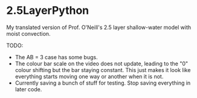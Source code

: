 # 2.5LayerPython
My translated version of Prof. O'Neill's 2.5 layer shallow-water model with moist convection.


TODO: 
  - The AB = 3 case has some bugs.
  - The colour bar scale on the video does not update, leading to the "0" colour shifting but the bar staying constant. This just makes it look like everything starts moving one way or another when it is not.
  - Currently saving a bunch of stuff for testing. Stop saving everything in later code.
    
